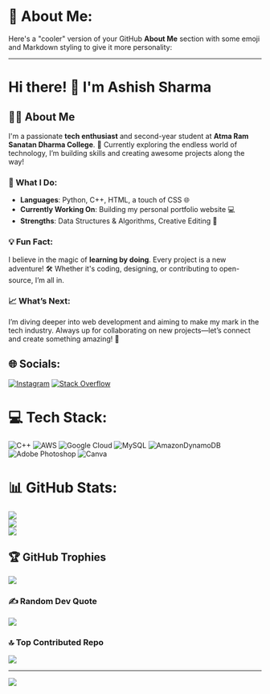 # 💫 About Me:
Here's a "cooler" version of your GitHub **About Me** section with some emoji and Markdown styling to give it more personality:

---

# Hi there! 👋 I'm **Ashish Sharma**

## 👨‍💻 About Me

I'm a passionate **tech enthusiast** and second-year student at **Atma Ram Sanatan Dharma College**. 🚀 Currently exploring the endless world of technology, I’m building skills and creating awesome projects along the way!

### 🌟 What I Do:
- **Languages**: Python, C++, HTML, a touch of CSS 🌐
- **Currently Working On**: Building my personal portfolio website 💻
- **Strengths**: Data Structures & Algorithms, Creative Editing 🧠

### 💡 Fun Fact:
I believe in the magic of **learning by doing**. Every project is a new adventure! 🛠️ Whether it's coding, designing, or contributing to open-source, I’m all in. 

### 📈 What’s Next:
I’m diving deeper into web development and aiming to make my mark in the tech industry. Always up for collaborating on new projects—let’s connect and create something amazing! 🤝




## 🌐 Socials:
[![Instagram](https://img.shields.io/badge/Instagram-%23E4405F.svg?logo=Instagram&logoColor=white)](https://instagram.com/0.ashish.0) [![Stack Overflow](https://img.shields.io/badge/-Stackoverflow-FE7A16?logo=stack-overflow&logoColor=white)](https://stackoverflow.com/users/17043304) 

# 💻 Tech Stack:
![C++](https://img.shields.io/badge/c++-%2300599C.svg?style=plastic&logo=c%2B%2B&logoColor=white) ![AWS](https://img.shields.io/badge/AWS-%23FF9900.svg?style=plastic&logo=amazon-aws&logoColor=white) ![Google Cloud](https://img.shields.io/badge/GoogleCloud-%234285F4.svg?style=plastic&logo=google-cloud&logoColor=white) ![MySQL](https://img.shields.io/badge/mysql-4479A1.svg?style=plastic&logo=mysql&logoColor=white) ![AmazonDynamoDB](https://img.shields.io/badge/Amazon%20DynamoDB-4053D6?style=plastic&logo=Amazon%20DynamoDB&logoColor=white) ![Adobe Photoshop](https://img.shields.io/badge/adobe%20photoshop-%2331A8FF.svg?style=plastic&logo=adobe%20photoshop&logoColor=white) ![Canva](https://img.shields.io/badge/Canva-%2300C4CC.svg?style=plastic&logo=Canva&logoColor=white)
# 📊 GitHub Stats:
![](https://github-readme-stats.vercel.app/api?username=Ai-ash&theme=dark&hide_border=false&include_all_commits=false&count_private=false)<br/>
![](https://github-readme-streak-stats.herokuapp.com/?user=Ai-ash&theme=dark&hide_border=false)<br/>
![](https://github-readme-stats.vercel.app/api/top-langs/?username=Ai-ash&theme=dark&hide_border=false&include_all_commits=false&count_private=false&layout=compact)

## 🏆 GitHub Trophies
![](https://github-profile-trophy.vercel.app/?username=Ai-ash&theme=shadow_red&no-frame=false&no-bg=false&margin-w=4)

### ✍️ Random Dev Quote
![](https://quotes-github-readme.vercel.app/api?type=horizontal&theme=radical)

### 🔝 Top Contributed Repo
![](https://github-contributor-stats.vercel.app/api?username=Ai-ash&limit=5&theme=dark&combine_all_yearly_contributions=true)

---
[![](https://visitcount.itsvg.in/api?id=Ai-ash&icon=0&color=4)](https://visitcount.itsvg.in)

<!-- Proudly created with GPRM ( https://gprm.itsvg.in ) -->
